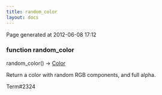 ```yaml
---
title: random_color
layout: docs
---
```


<div class="bottom_right_note">Page generated at 2012-06-08 17:12</div>
<h3><span class="minor">function</span> random_color</h3>

random_color() -> <a href="/docs/Color.html">Color</a>
<p>Return a color with random RGB components, and full alpha.</p>

<p><span class="extra_minor">Term#2324</span></p>
